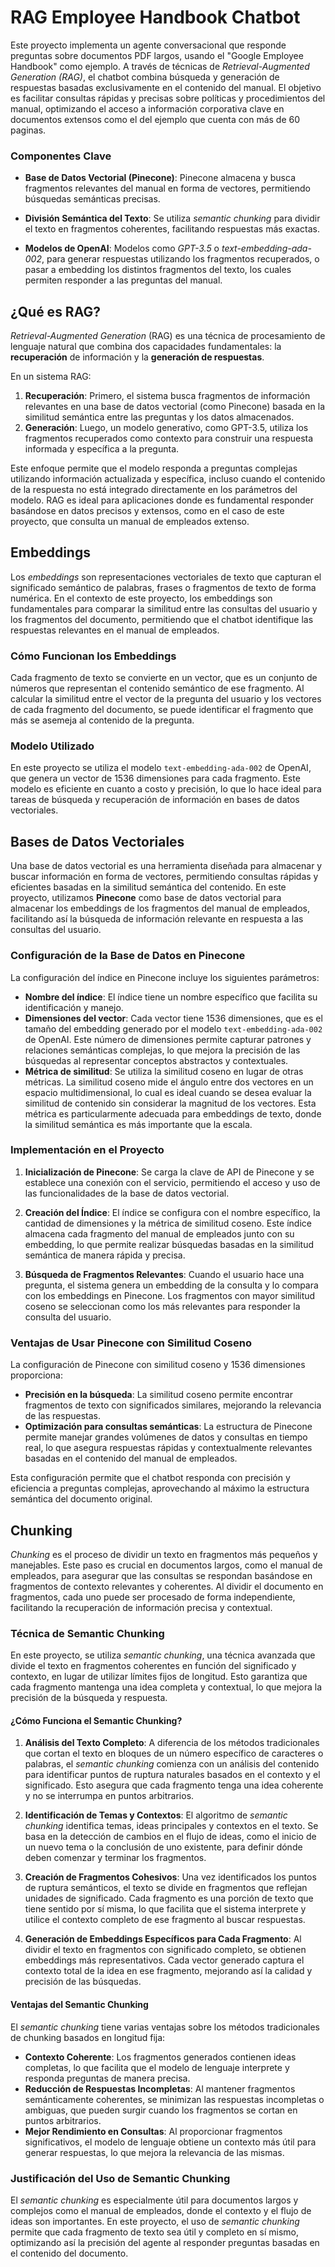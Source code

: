 # RAG Employee Handbook Chatbot

Este proyecto implementa un agente conversacional que responde preguntas sobre documentos PDF largos, usando el "Google Employee Handbook" como ejemplo. A través de técnicas de *Retrieval-Augmented Generation (RAG)*, el chatbot combina búsqueda y generación de respuestas basadas exclusivamente en el contenido del manual. El objetivo es facilitar consultas rápidas y precisas sobre políticas y procedimientos del manual, optimizando el acceso a información corporativa clave en documentos extensos como el del ejemplo que cuenta con más de 60 paginas.

### Componentes Clave

- **Base de Datos Vectorial (Pinecone)**: Pinecone almacena y busca fragmentos relevantes del manual en forma de vectores, permitiendo búsquedas semánticas precisas.
  
- **División Semántica del Texto**: Se utiliza *semantic chunking* para dividir el texto en fragmentos coherentes, facilitando respuestas más exactas.
  
- **Modelos de OpenAI**: Modelos como *GPT-3.5* o *text-embedding-ada-002*, para generar respuestas utilizando los fragmentos recuperados, o pasar a embedding los distintos fragmentos del texto, los cuales permiten responder a las preguntas del manual.

## ¿Qué es RAG?

*Retrieval-Augmented Generation* (RAG) es una técnica de procesamiento de lenguaje natural que combina dos capacidades fundamentales: la **recuperación** de información y la **generación de respuestas**. 

En un sistema RAG:
1. **Recuperación**: Primero, el sistema busca fragmentos de información relevantes en una base de datos vectorial (como Pinecone) basada en la similitud semántica entre las preguntas y los datos almacenados.
2. **Generación**: Luego, un modelo generativo, como GPT-3.5, utiliza los fragmentos recuperados como contexto para construir una respuesta informada y específica a la pregunta.

Este enfoque permite que el modelo responda a preguntas complejas utilizando información actualizada y específica, incluso cuando el contenido de la respuesta no está integrado directamente en los parámetros del modelo. RAG es ideal para aplicaciones donde es fundamental responder basándose en datos precisos y extensos, como en el caso de este proyecto, que consulta un manual de empleados extenso.

## Embeddings

Los *embeddings* son representaciones vectoriales de texto que capturan el significado semántico de palabras, frases o fragmentos de texto de forma numérica. En el contexto de este proyecto, los embeddings son fundamentales para comparar la similitud entre las consultas del usuario y los fragmentos del documento, permitiendo que el chatbot identifique las respuestas relevantes en el manual de empleados.

### Cómo Funcionan los Embeddings

Cada fragmento de texto se convierte en un vector, que es un conjunto de números que representan el contenido semántico de ese fragmento. Al calcular la similitud entre el vector de la pregunta del usuario y los vectores de cada fragmento del documento, se puede identificar el fragmento que más se asemeja al contenido de la pregunta.

### Modelo Utilizado

En este proyecto se utiliza el modelo `text-embedding-ada-002` de OpenAI, que genera un vector de 1536 dimensiones para cada fragmento. Este modelo es eficiente en cuanto a costo y precisión, lo que lo hace ideal para tareas de búsqueda y recuperación de información en bases de datos vectoriales.

## Bases de Datos Vectoriales

Una base de datos vectorial es una herramienta diseñada para almacenar y buscar información en forma de vectores, permitiendo consultas rápidas y eficientes basadas en la similitud semántica del contenido. En este proyecto, utilizamos **Pinecone** como base de datos vectorial para almacenar los embeddings de los fragmentos del manual de empleados, facilitando así la búsqueda de información relevante en respuesta a las consultas del usuario.

### Configuración de la Base de Datos en Pinecone

La configuración del índice en Pinecone incluye los siguientes parámetros:

- **Nombre del índice**: El índice tiene un nombre específico que facilita su identificación y manejo.
- **Dimensiones del vector**: Cada vector tiene 1536 dimensiones, que es el tamaño del embedding generado por el modelo `text-embedding-ada-002` de OpenAI. Este número de dimensiones permite capturar patrones y relaciones semánticas complejas, lo que mejora la precisión de las búsquedas al representar conceptos abstractos y contextuales.
- **Métrica de similitud**: Se utiliza la similitud coseno en lugar de otras métricas. La similitud coseno mide el ángulo entre dos vectores en un espacio multidimensional, lo cual es ideal cuando se desea evaluar la similitud de contenido sin considerar la magnitud de los vectores. Esta métrica es particularmente adecuada para embeddings de texto, donde la similitud semántica es más importante que la escala.

### Implementación en el Proyecto

1. **Inicialización de Pinecone**: Se carga la clave de API de Pinecone y se establece una conexión con el servicio, permitiendo el acceso y uso de las funcionalidades de la base de datos vectorial.

2. **Creación del Índice**: El índice se configura con el nombre específico, la cantidad de dimensiones y la métrica de similitud coseno. Este índice almacena cada fragmento del manual de empleados junto con su embedding, lo que permite realizar búsquedas basadas en la similitud semántica de manera rápida y precisa.

3. **Búsqueda de Fragmentos Relevantes**: Cuando el usuario hace una pregunta, el sistema genera un embedding de la consulta y lo compara con los embeddings en Pinecone. Los fragmentos con mayor similitud coseno se seleccionan como los más relevantes para responder la consulta del usuario.

### Ventajas de Usar Pinecone con Similitud Coseno

La configuración de Pinecone con similitud coseno y 1536 dimensiones proporciona:

- **Precisión en la búsqueda**: La similitud coseno permite encontrar fragmentos de texto con significados similares, mejorando la relevancia de las respuestas.
- **Optimización para consultas semánticas**: La estructura de Pinecone permite manejar grandes volúmenes de datos y consultas en tiempo real, lo que asegura respuestas rápidas y contextualmente relevantes basadas en el contenido del manual de empleados.

Esta configuración permite que el chatbot responda con precisión y eficiencia a preguntas complejas, aprovechando al máximo la estructura semántica del documento original.
## Chunking

*Chunking* es el proceso de dividir un texto en fragmentos más pequeños y manejables. Este paso es crucial en documentos largos, como el manual de empleados, para asegurar que las consultas se respondan basándose en fragmentos de contexto relevantes y coherentes. Al dividir el documento en fragmentos, cada uno puede ser procesado de forma independiente, facilitando la recuperación de información precisa y contextual.

### Técnica de Semantic Chunking

En este proyecto, se utiliza *semantic chunking*, una técnica avanzada que divide el texto en fragmentos coherentes en función del significado y contexto, en lugar de utilizar límites fijos de longitud. Esto garantiza que cada fragmento mantenga una idea completa y contextual, lo que mejora la precisión de la búsqueda y respuesta.

#### ¿Cómo Funciona el Semantic Chunking?

1. **Análisis del Texto Completo**: A diferencia de los métodos tradicionales que cortan el texto en bloques de un número específico de caracteres o palabras, el *semantic chunking* comienza con un análisis del contenido para identificar puntos de ruptura naturales basados en el contexto y el significado. Esto asegura que cada fragmento tenga una idea coherente y no se interrumpa en puntos arbitrarios.

2. **Identificación de Temas y Contextos**: El algoritmo de *semantic chunking* identifica temas, ideas principales y contextos en el texto. Se basa en la detección de cambios en el flujo de ideas, como el inicio de un nuevo tema o la conclusión de uno existente, para definir dónde deben comenzar y terminar los fragmentos.

3. **Creación de Fragmentos Cohesivos**: Una vez identificados los puntos de ruptura semánticos, el texto se divide en fragmentos que reflejan unidades de significado. Cada fragmento es una porción de texto que tiene sentido por sí misma, lo que facilita que el sistema interprete y utilice el contexto completo de ese fragmento al buscar respuestas.

4. **Generación de Embeddings Específicos para Cada Fragmento**: Al dividir el texto en fragmentos con significado completo, se obtienen embeddings más representativos. Cada vector generado captura el contexto total de la idea en ese fragmento, mejorando así la calidad y precisión de las búsquedas.

#### Ventajas del Semantic Chunking

El *semantic chunking* tiene varias ventajas sobre los métodos tradicionales de chunking basados en longitud fija:

- **Contexto Coherente**: Los fragmentos generados contienen ideas completas, lo que facilita que el modelo de lenguaje interprete y responda preguntas de manera precisa.
- **Reducción de Respuestas Incompletas**: Al mantener fragmentos semánticamente coherentes, se minimizan las respuestas incompletas o ambiguas, que pueden surgir cuando los fragmentos se cortan en puntos arbitrarios.
- **Mejor Rendimiento en Consultas**: Al proporcionar fragmentos significativos, el modelo de lenguaje obtiene un contexto más útil para generar respuestas, lo que mejora la relevancia de las mismas.

### Justificación del Uso de Semantic Chunking

El *semantic chunking* es especialmente útil para documentos largos y complejos como el manual de empleados, donde el contexto y el flujo de ideas son importantes. En este proyecto, el uso de *semantic chunking* permite que cada fragmento de texto sea útil y completo en sí mismo, optimizando así la precisión del agente al responder preguntas basadas en el contenido del documento.
